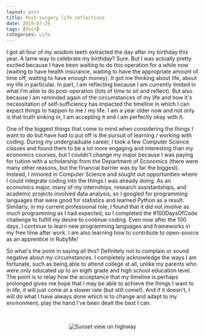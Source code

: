 ```yaml
---
layout: post
title: Post-surgery life reflections
date: 2019-07-28
tags: [Post]
categories: Life
---
```


I got all four of my wisdom teeth extracted the day after my birthday this year. A lame way to celebrate my birthday? Sure. But I was actually pretty excited because I have been waiting to do this operation for a while now (waiting to have health insurance, waiting to have the appropriate amount of time off, waiting to have enough money). It got me thinking about life, about my life in particular. In part, I am reflecting because I am currently limited in what I'm able to do post-operation (lots of time to sit and reflect). But also because I am reminded again of the circumstances of my life and how it's necessitation of self-sufficiency has impacted the timeline in which I can expect things to happen to me / my life. I am a year older now and not only is that truth sinking in, I am accepting it and I am perfectly okay with it.

One of the biggest things that come to mind when considering the things I want to do but have had to put off is the pursuit of learning / working with coding. During my undergraduate career, I took a few Computer Science classes and found them to be a lot more engaging and interesting than my economics courses, but I couldn't change my major because I was paying for tuition with a scholarship from the Department of Economics (there were many other reasons, but the financial barrier was by far the biggest). Instead, I minored in Computer Science and sought out opportunities where I could integrate coding into the things I was already doing. As an economics major, many of my internships, research assistantships, and academic projects involved data analysis, so I googled for programming languages that were good for statistics and learned Python as a result. Similarly, in my current professional role, I found that it did not involve as much programming as I had expected, so I completed the #100DaysOfCode challenge to fulfill my desire to continue coding. Even now after the 100 days, I continue to learn new programming languages and frameworks in my free time after work. I am also learning how to contribute to open-source as an apprentice in RubyMe! 

So what's the point in saying all this? Definitely not to complain or sound negative about my circumstances. I completely acknowledge the ways I am fortunate, such as being able to attend college at all, unlike my parents who were only educated up to an eigth grade and high school education level. The point is to relay how the acceptance that my timeline is perhaps prolonged gives me hope that I may be able to achieve the things I want to in life, it will just come at a slower rate (but still come!). And if it doesn't, I will do what I have always done which is to change and adapt to my environment, play the hand I've been dealt the best I can. 

<br>
<p align="center">
<img src="https://66.media.tumblr.com/74d24f8b1c5804d12a623e9e479a6498/9874b97f13e99c5f-1c/s500x750/b0e2b38874684d929d98c6299bc16895b0d6f120.jpg" alt="Sunset view on highway">
</p>
